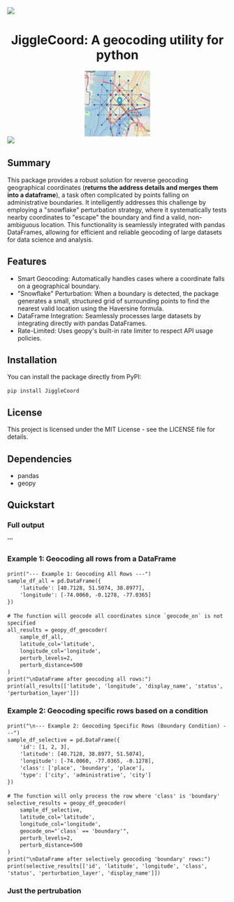 <img src="https://user-images.githubusercontent.com/73097560/115834477-dbab4500-a447-11eb-908a-139a6edaec5c.gif">
<div align="center">
  
# JiggleCoord: A geocoding utility for python

<img align="center" alt="GIF" src="https://github.com/ssopic/JiggleCoord/blob/main/main.jpg" width="150px" height="150" />
  
</div><img src="https://user-images.githubusercontent.com/73097560/115834477-dbab4500-a447-11eb-908a-139a6edaec5c.gif">

## Summary

This package provides a robust solution for reverse geocoding geographical coordinates (**returns the address details and merges them into a dataframe**), a task often complicated by points falling on administrative boundaries. It intelligently addresses this challenge by employing a "snowflake" perturbation strategy, where it systematically tests nearby coordinates to "escape" the boundary and find a valid, non-ambiguous location. This functionality is seamlessly integrated with pandas DataFrames, allowing for efficient and reliable geocoding of large datasets for data science and analysis.


## Features
- Smart Geocoding: Automatically handles cases where a coordinate falls on a geographical boundary.
- "Snowflake" Perturbation: When a boundary is detected, the package generates a small, structured grid of surrounding points to find the nearest valid location using the Haversine formula.
- DataFrame Integration: Seamlessly processes large datasets by integrating directly with pandas DataFrames.
- Rate-Limited: Uses geopy's built-in rate limiter to respect API usage policies.

## Installation
You can install the package directly from PyPI:

``` pip install JiggleCoord ```

## License
This project is licensed under the MIT License - see the LICENSE file for details.
## Dependencies
- pandas
- geopy

## Quickstart

### Full output 

'''     
### Example 1: Geocoding all rows from a DataFrame
    print("--- Example 1: Geocoding All Rows ---")
    sample_df_all = pd.DataFrame({
        'latitude': [40.7128, 51.5074, 38.8977],
        'longitude': [-74.0060, -0.1278, -77.0365]
    })

    # The function will geocode all coordinates since `geocode_on` is not specified
    all_results = geopy_df_geocoder(
        sample_df_all,
        latitude_col='latitude',
        longitude_col='longitude',
        perturb_levels=2,
        perturb_distance=500
    )
    print("\nDataFrame after geocoding all rows:")
    print(all_results[['latitude', 'longitude', 'display_name', 'status', 'perturbation_layer']])


### Example 2: Geocoding specific rows based on a condition
    print("\n--- Example 2: Geocoding Specific Rows (Boundary Condition) ---")
    sample_df_selective = pd.DataFrame({
        'id': [1, 2, 3],
        'latitude': [40.7128, 38.8977, 51.5074],
        'longitude': [-74.0060, -77.0365, -0.1278],
        'class': ['place', 'boundary', 'place'],
        'type': ['city', 'administrative', 'city']
    })

    # The function will only process the row where 'class' is 'boundary'
    selective_results = geopy_df_geocoder(
        sample_df_selective,
        latitude_col='latitude',
        longitude_col='longitude',
        geocode_on="`class` == 'boundary'",
        perturb_levels=2,
        perturb_distance=500
    )
    print("\nDataFrame after selectively geocoding 'boundary' rows:")
    print(selective_results[['id', 'latitude', 'longitude', 'class', 'status', 'perturbation_layer', 'display_name']]) 

### Just the pertrubation



